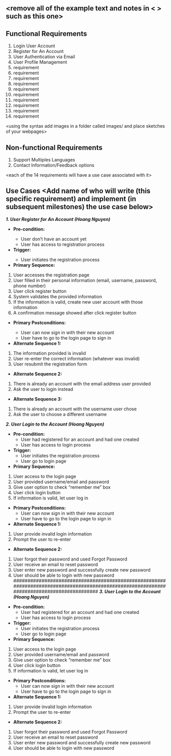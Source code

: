 ## <remove all of the example text and notes in < > such as this one>

## Functional Requirements
1. Login User Account
2. Register for An Account
3. User Authentication via Email
4. User Profile Management 
5. requirement
6. requirement
7. requirement
8. requirement
9. requirement
10. requirement
11. requirement
12. requirement
13. requirement
14. requirement

<using the syntax [](images/ui1.png) add images in a folder called images/ and place sketches of your webpages>

## Non-functional Requirements
1. Support Multiples Languages
2. Contact Information/Feedback options

<each of the 14 requirements will have a use case associated with it>
## Use Cases <Add name of who will write (this specific requirement) and implement (in subsequent milestones) the use case below>
***1. User Register for An Account (Hoang Nguyen)***
- **Pre-condition:** <can be a list or short description>
  + User don’t have an account yet
  + User has access to registration process
- **Trigger:** <can be a list or short description>
  + User initiates the registration process
- **Primary Sequence:**
1. User accesses the registration page
2. User filled in their personal information (email, username, password, phone number)
3. User click register button
4. System validates the provided information
5. If the information is valid, create new user account with those information
6. A confirmation message showed after click register button 
- **Primary Postconditions:** <can be a list or short description>
  + User can now sign in with their new account
  + User have to go to the login page to sign in
- **Alternate Sequence 1:** <you can have more than one alternate sequence to
describe multiple issues that may arise and their outcomes>
1. The information provided is invalid
2. User re-enter the correct information (whatever was invalid)
3. User resubmit the registration form
- **Alternate Sequence 2:** <you can have more than one alternate sequence to describe multiple issues that may arise>
1. There is already an account with the email address user provided
2. Ask the user to login instead
- **Alternate Sequence 3:**
1. There is already an account with the username user chose
2. Ask the user to choose a different username

***2. User Login to the Account (Hoang Nguyen)***
- **Pre-condition:** 
  + User had registered for an account and had one created
  + User has access to login process
- **Trigger:** 
  + User initiates the registration process
  + User go to login page
- **Primary Sequence:**
1. User access to the login page
2. User provided username/email and password
3. Give user option to check “remember me” box
4. User click login button
5. If information is valid, let user log in
- **Primary Postconditions:** 
  + User can now sign in with their new account
  + User have to go to the login page to sign in
- **Alternate Sequence 1:** 
1. User provide invalid login information
2. Prompt the user to re-enter
- **Alternate Sequence 2:** 
1. User forgot their password and used Forgot Password
2. User receive an email to reset password
3. User enter new password and successfully create new password
4. User should be able to login with new password
##########################################################################################################################################
***3. User Login to the Account (Hoang Nguyen)***
- **Pre-condition:** 
  + User had registered for an account and had one created
  + User has access to login process
- **Trigger:** 
  + User initiates the registration process
  + User go to login page
- **Primary Sequence:**
1. User access to the login page
2. User provided username/email and password
3. Give user option to check “remember me” box
4. User click login button
5. If information is valid, let user log in
- **Primary Postconditions:** 
  + User can now sign in with their new account
  + User have to go to the login page to sign in
- **Alternate Sequence 1:** 
1. User provide invalid login information
2. Prompt the user to re-enter
- **Alternate Sequence 2:** 
1. User forgot their password and used Forgot Password
2. User receive an email to reset password
3. User enter new password and successfully create new password
4. User should be able to login with new password


